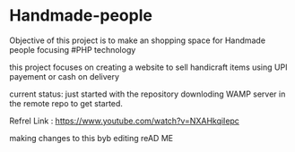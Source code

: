 # Handmade-people
Objective of this project is to make an shopping space for Handmade people focusing #PHP technology

this project focuses on creating a website to sell handicraft items using UPI payement or cash on delivery

current status: just started with the repository downloding WAMP server in the remote repo to get started.

Refrel Link : https://www.youtube.com/watch?v=NXAHkqiIepc


making changes to this byb editing reAD ME
